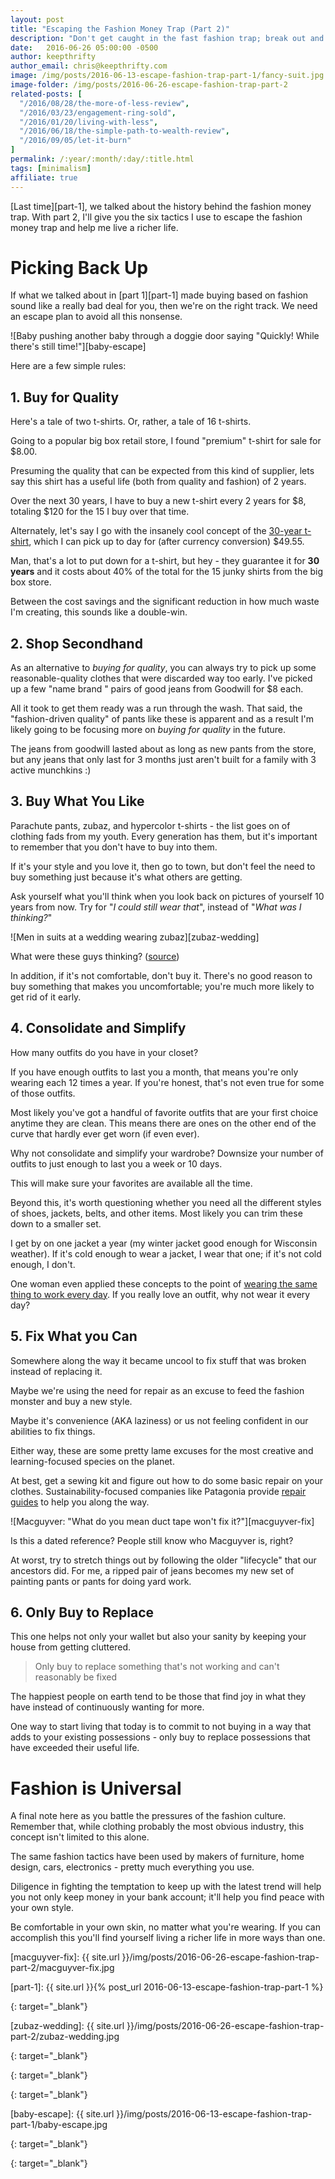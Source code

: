 ```yaml
---
layout: post
title: "Escaping the Fashion Money Trap (Part 2)"
description: "Don't get caught in the fast fashion trap; break out and save money and your sanity"
date:   2016-06-26 05:00:00 -0500
author: keepthrifty
author_email: chris@keepthrifty.com
image: /img/posts/2016-06-13-escape-fashion-trap-part-1/fancy-suit.jpg
image-folder: /img/posts/2016-06-26-escape-fashion-trap-part-2
related-posts: [
  "/2016/08/28/the-more-of-less-review",
  "/2016/03/23/engagement-ring-sold",
  "/2016/01/20/living-with-less",
  "/2016/06/18/the-simple-path-to-wealth-review",
  "/2016/09/05/let-it-burn"
]
permalink: /:year/:month/:day/:title.html
tags: [minimalism]
affiliate: true
---
```


[Last time][part-1], we talked about the history behind the fashion money trap. With part 2, I'll give you the six tactics I use to escape the fashion money trap and help me live a richer life.

# Picking Back Up #

If what we talked about in [part 1][part-1] made buying based on fashion sound like a really bad deal for you, then we're on the right track. We need an escape plan to avoid all this nonsense.

![Baby pushing another baby through a doggie door saying "Quickly! While there's still time!"][baby-escape]

Here are a few simple rules:

## 1. Buy for Quality ##

Here's a tale of two t-shirts. Or, rather, a tale of 16 t-shirts.

Going to a popular big box retail store, I found "premium" t-shirt for sale for $8.00.

Presuming the quality that can be expected from this kind of supplier, lets say this shirt has a useful life (both from quality and fashion) of 2 years.

Over the next 30 years, I have to buy a new t-shirt every 2 years for $8, totaling $120 for the 15 I buy over that time.

Alternately, let's say I go with the insanely cool concept of the [30-year t-shirt][30-year-tshirt], which I can pick up to day for (after currency conversion) $49.55.

Man, that's a lot to put down for a t-shirt, but hey - they guarantee it for __30 years__ and it costs about 40% of the total for the 15 junky shirts from the big box store.

Between the cost savings and the significant reduction in how much waste I'm creating, this sounds like a double-win.

## 2. Shop Secondhand ##

As an alternative to _buying for quality_, you can always try to pick up some reasonable-quality clothes that were discarded way too early. I've picked up a few "name brand " pairs of good jeans from Goodwill for $8 each.

All it took to get them ready was a run through the wash. That said, the "fashion-driven quality" of pants like these is apparent and as a result I'm likely going to be focusing more on _buying for quality_ in the future.

The jeans from goodwill lasted about as long as new pants from the store, but any jeans that only last for 3 months just aren't built for a family with 3 active munchkins :)

## 3. Buy What You Like ##

Parachute pants, zubaz, and hypercolor t-shirts - the list goes on of clothing fads from my youth. Every generation has them, but it's important to remember that you don't have to buy into them.

If it's your style and you love it, then go to town, but don't feel the need to buy something just because it's what others are getting.

Ask yourself what you'll think when you look back on pictures of yourself 10 years from now. Try for "_I could still wear that_", instead of "_What was I thinking?_"

![Men in suits at a wedding wearing zubaz][zubaz-wedding]

<div class="image-caption">What were these guys thinking? (<a href="https://awfulsports.files.wordpress.com/2010/12/zubaz5.png?w=500&h=346" target="_blank">source</a>)</div>

In addition, if it's not comfortable, don't buy it. There's no good reason to buy something that makes you uncomfortable; you're much more likely to get rid of it early.

## 4. Consolidate and Simplify ##

How many outfits do you have in your closet?

If you have enough outfits to last you a month, that means you're only wearing each 12 times a year. If you're honest, that's not even true for some of those outfits.

Most likely you've got a handful of favorite outfits that are your first choice anytime they are clean. This means there are ones on the other end of the curve that hardly ever get worn (if even ever).

Why not consolidate and simplify your wardrobe? Downsize your number of outfits to just enough to last you a week or 10 days.

This will make sure your favorites are available all the time.

Beyond this, it's worth questioning whether you need all the different styles of shoes, jackets, belts, and other items. Most likely you can trim these down to a smaller set.

I get by on one jacket a year (my winter jacket good enough for Wisconsin weather). If it's cold enough to wear a jacket, I wear that one; if it's not cold enough, I don't.

One woman even applied these concepts to the point of [wearing the same thing to work every day][same-thing-to-work]. If you really love an outfit, why not wear it every day?

## 5. Fix What you Can ##

Somewhere along the way it became uncool to fix stuff that was broken instead of replacing it.

Maybe we're using the need for repair as an excuse to feed the fashion monster and buy a new style.

Maybe it's convenience (AKA laziness) or us not feeling confident in our abilities to fix things.

Either way, these are some pretty lame excuses for the most creative and learning-focused species on the planet.

At best, get a sewing kit and figure out how to do some basic repair on your clothes. Sustainability-focused companies like Patagonia provide [repair guides][patagonia-repairs] to help you along the way.

![Macguyver: "What do you mean duct tape won't fix it?"][macguyver-fix]

<div class="image-caption">Is this a dated reference? People still know who Macguyver is, right?</div>

At worst, try to stretch things out by following the older "lifecycle" that our ancestors did. For me, a ripped pair of jeans becomes my new set of painting pants or pants for doing yard work.

## 6. Only Buy to Replace ##

This one helps not only your wallet but also your sanity by keeping your house from getting cluttered.

> Only buy to replace something that's not working and can't reasonably be fixed

The happiest people on earth tend to be those that find joy in what they have instead of continuously wanting for more.

One way to start living that today is to commit to not buying in a way that adds to your existing possessions - only buy to replace possessions that have exceeded their useful life.

# Fashion is Universal #

A final note here as you battle the pressures of the fashion culture. Remember that, while clothing probably the most obvious industry, this concept isn't limited to this alone.

The same fashion tactics have been used by makers of furniture, home design, cars, electronics - pretty much everything you use.

Diligence in fighting the temptation to keep up with the latest trend will help you not only keep money in your bank account; it'll help you find peace with your own style.

Be comfortable in your own skin, no matter what you're wearing. If you can accomplish this you'll find yourself living a richer life in more ways than one.

[macguyver-fix]: {{ site.url }}/img/posts/2016-06-26-escape-fashion-trap-part-2/macguyver-fix.jpg

[part-1]: {{ site.url }}{% post_url 2016-06-13-escape-fashion-trap-part-1 %}

[same-thing-to-work]: http://www.harpersbazaar.com/culture/features/a10441/why-i-wear-the-same-thing-to-work-everday/
{: target="_blank"}

[zubaz-wedding]: {{ site.url }}/img/posts/2016-06-26-escape-fashion-trap-part-2/zubaz-wedding.jpg

[atlantic-clothing-budget]: http://www.theatlantic.com/business/archive/2012/04/how-america-spends-money-100-years-in-the-life-of-the-family-budget/255475/
{: target="_blank"}

[twitter-link]: http://www.twitter.com/keepthrifty
{: target="_blank"}

[plenitude-link]: http://amzn.to/1UPCQ8C
{: target="_blank"}

[baby-escape]: {{ site.url }}/img/posts/2016-06-13-escape-fashion-trap-part-1/baby-escape.jpg

[30-year-tshirt]: http://www.tomcridland.com/collections/the-30-year-t-shirt-a-30-year-guarantee
{: target="_blank"}

[patagonia-repairs]: http://www.patagonia.com/us/worn-wear-repairs
{: target="_blank"}
